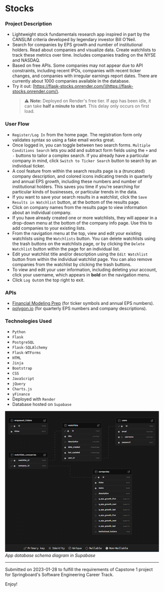 # Stocks
### Project Description
- Lightweight stock fundamentals research app inspired in part by the CANSLIM criteria developed by legendary investor Bill O'Neil. 
- Search for companies by EPS growth and number of institutional holders. Read about companies and visualize data. Create watchlists to track these metrics over time. Includes companies trading on the NYSE and NASDAQ.
- Based on free APIs. Some companies may not appear due to API constraints, including recent IPOs, companies with recent ticker changes, and companies with irregular earnings report dates. There are currently about 1000 companies available in the database.
- Try it out: [https://flask-stocks.onrender.com/](https://flask-stocks.onrender.com/).
  > ⚠️ **Note:** Deployed on Render's free tier. If app has been idle, it can take **half a minute to start**. This delay only occurs on first load.

### User Flow
- `Register/Log In` from the home page. The registration form only validates syntax so using a fake email works great.
- Once logged in, you can toggle between two search forms. `Multiple Conditions Search` lets you add and subtract form fields using the `+` and `-` buttons to tailor a complex search. If you already have a particular company in mind, click `Switch to Ticker Search` button to search by an individual ticker.
- A cool feature from within the search results page is a (truncated) company description, and colored icons indicating trends in quarterly and annual EPS growth, including these numbers and number of institutional holders. This saves you time if you're searching for particular kinds of businesses, or particular trends in the data.
- If you want to save your search results in a watchlist, click the `Save Results in Watchlist` button, at the bottom of the results page.
- Click on company names from the results page to view information about an individual company.
- If you have already created one or more watchlists, they will appear in a drop-down menu at the bottom of the company info page. Use this to add companies to your existing lists.
- From the navigation menu at the top, view and edit your existing watchlists using the `Watchlists` button. You can delete watchlists using the trash buttons on the watchlists page, or by clicking the `Delete Watchlist` button within the page for an individual list.
- Edit your watchlist title and/or description using the `Edit Watchlist` button from within the individual watchlist page. You can also remove companies from the watchlist by clicking the trash buttons.
- To view and edit your user information, including deleting your account, click your username, which appears in **bold** on the navigation menu.
- Click `Log Out`on the top right to exit.

### APIs
- [Financial Modeling Prep](https://site.financialmodelingprep.com/developer/docs/stable) (for ticker symbols and annual EPS numbers).
- [polygon.io](https://polygon.io/docs/rest/stocks/overview) (for quarterly EPS numbers and company descriptions).

### Technologies Used
- `Python`
- `Flask`
- `PostgreSQL`
- `Flask-SQLAlchemy`
- `Flask-WTForms`
- `HTML`
- `Jinja` 
- `Bootstrap`
- `CSS`
- `JavaScript`
- `jQuery`
- `Charts.js`
- `yFinance`
- Deployed with `Render`
- Database hosted on `Supabase`

![Database schema diagram](schema/db_schema.PNG)
*App database schema diagram in Supabase*

---

Submitted on 2023-01-28 to fulfill the requirements of Capstone 1 project for Springboard's Software Engineering Career Track.

Enjoy!
